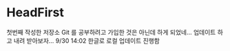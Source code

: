 # HeadFirst
첫번째 작성한 저장소
Git 를 공부하려고 가입한 것은 아닌데 하게 되었네...
업데이트 하고 내려 받아보자... 9/30 14:02
한글로 로컬 업데이트 진행함
